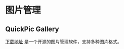 # 图片管理

## QuickPic Gallery

[下载地址](https://github.com/WSTxda/QP-Gallery-Releases) 是一个开源的图片管理软件，支持多种图片格式。